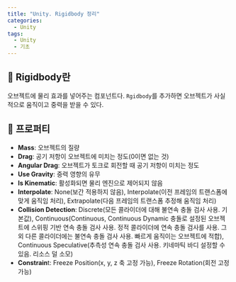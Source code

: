 ```yaml
---
title: "Unity. Rigidbody 정리"
categories:
  - Unity
tags:
  - Unity
  - 기초
---
```


## 🌟 Rigidbody란

오브젝트에 물리 효과를 넣어주는 컴포넌트다. `Rgidbody`를 추가하면 오브젝트가 사실적으로 움직이고 중력을 받을 수 있다.

## 🌟 프로퍼티

- **Mass**: 오브젝트의 질량
- **Drag**: 공기 저항이 오브젝트에 미치는 정도(0이면 없는 것)
- **Angular Drag**: 오브젝트가 토크로 회전할 때 공기 저항이 미치는 정도
- **Use Gravity**: 중력 영향의 유무
- **Is Kinematic**: 활성화되면 물리 엔진으로 제어되지 않음
- **Interpolate**: None(보간 적용하지 않음), Interpolate(이전 프레임의 트랜스폼에 맞게 움직임 처리), Extrapolate(다음 프레임의 트랜스폼 추정해 움직임 처리)
- **Collision Detection**: Discrete(모든 콜라이더에 대해 불연속 충돌 검사 사용. 기본값), Continuous(Continuous, Continuous Dynamic 충돌로 설정된 오브젝트에 스위핑 기반 연속 충돌 검사 사용. 정적 콜라이더에 연속 충돌 검사를 사용. 그 외 다른 콜라이더에는 불연속 충돌 검사 사용. 빠르게 움직이는 오브젝트에 적합), Continuous Speculative(추측성 연속 충돌 검사 사용. 키네마틱 바디 설정할 수 있음. 리소스 덜 소모)
- **Constrain**t: Freeze Position(x, y, z 축 고정 가능), Freeze Rotation(회전 고정 가능)